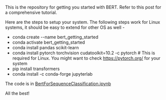 This is the repository for getting you started with BERT. Refer to this post for a comprehensive tutorial.

Here are the steps to setup your system. The following steps work for Linux systems, it should be easy to extend for other OS as well - 

- conda create --name bert_getting_started
- conda activate bert_getting_started
- conda install pandas scikit-learn
- conda install pytorch torchvision cudatoolkit=10.2 -c pytorch # This is required for Linux. You might want to check https://pytorch.org/ for your system
- pip install transformers
- conda install -c conda-forge jupyterlab

The code is in [BertForSequenceClassification.ipynb](https://github.com/rajatbhatnagar94/bert_getting_started/blob/master/BertForSequenceClassification.ipynb)

All the best!
